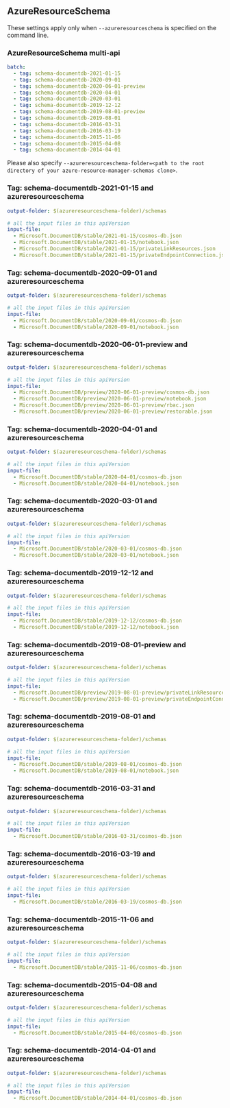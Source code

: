## AzureResourceSchema

These settings apply only when `--azureresourceschema` is specified on the command line.

### AzureResourceSchema multi-api

``` yaml $(azureresourceschema) && $(multiapi)
batch:
  - tag: schema-documentdb-2021-01-15
  - tag: schema-documentdb-2020-09-01
  - tag: schema-documentdb-2020-06-01-preview
  - tag: schema-documentdb-2020-04-01
  - tag: schema-documentdb-2020-03-01
  - tag: schema-documentdb-2019-12-12
  - tag: schema-documentdb-2019-08-01-preview
  - tag: schema-documentdb-2019-08-01
  - tag: schema-documentdb-2016-03-31
  - tag: schema-documentdb-2016-03-19
  - tag: schema-documentdb-2015-11-06
  - tag: schema-documentdb-2015-04-08
  - tag: schema-documentdb-2014-04-01

```

Please also specify `--azureresourceschema-folder=<path to the root directory of your azure-resource-manager-schemas clone>`.

### Tag: schema-documentdb-2021-01-15 and azureresourceschema

``` yaml $(tag) == 'schema-documentdb-2021-01-15' && $(azureresourceschema)
output-folder: $(azureresourceschema-folder)/schemas

# all the input files in this apiVersion
input-file:
  - Microsoft.DocumentDB/stable/2021-01-15/cosmos-db.json
  - Microsoft.DocumentDB/stable/2021-01-15/notebook.json
  - Microsoft.DocumentDB/stable/2021-01-15/privateLinkResources.json
  - Microsoft.DocumentDB/stable/2021-01-15/privateEndpointConnection.json

```

### Tag: schema-documentdb-2020-09-01 and azureresourceschema

``` yaml $(tag) == 'schema-documentdb-2020-09-01' && $(azureresourceschema)
output-folder: $(azureresourceschema-folder)/schemas

# all the input files in this apiVersion
input-file:
  - Microsoft.DocumentDB/stable/2020-09-01/cosmos-db.json
  - Microsoft.DocumentDB/stable/2020-09-01/notebook.json

```

### Tag: schema-documentdb-2020-06-01-preview and azureresourceschema

``` yaml $(tag) == 'schema-documentdb-2020-06-01-preview' && $(azureresourceschema)
output-folder: $(azureresourceschema-folder)/schemas

# all the input files in this apiVersion
input-file:
  - Microsoft.DocumentDB/preview/2020-06-01-preview/cosmos-db.json
  - Microsoft.DocumentDB/preview/2020-06-01-preview/notebook.json
  - Microsoft.DocumentDB/preview/2020-06-01-preview/rbac.json
  - Microsoft.DocumentDB/preview/2020-06-01-preview/restorable.json

```

### Tag: schema-documentdb-2020-04-01 and azureresourceschema

``` yaml $(tag) == 'schema-documentdb-2020-04-01' && $(azureresourceschema)
output-folder: $(azureresourceschema-folder)/schemas

# all the input files in this apiVersion
input-file:
  - Microsoft.DocumentDB/stable/2020-04-01/cosmos-db.json
  - Microsoft.DocumentDB/stable/2020-04-01/notebook.json

```

### Tag: schema-documentdb-2020-03-01 and azureresourceschema

``` yaml $(tag) == 'schema-documentdb-2020-03-01' && $(azureresourceschema)
output-folder: $(azureresourceschema-folder)/schemas

# all the input files in this apiVersion
input-file:
  - Microsoft.DocumentDB/stable/2020-03-01/cosmos-db.json
  - Microsoft.DocumentDB/stable/2020-03-01/notebook.json

```

### Tag: schema-documentdb-2019-12-12 and azureresourceschema

``` yaml $(tag) == 'schema-documentdb-2019-12-12' && $(azureresourceschema)
output-folder: $(azureresourceschema-folder)/schemas

# all the input files in this apiVersion
input-file:
  - Microsoft.DocumentDB/stable/2019-12-12/cosmos-db.json
  - Microsoft.DocumentDB/stable/2019-12-12/notebook.json

```

### Tag: schema-documentdb-2019-08-01-preview and azureresourceschema

``` yaml $(tag) == 'schema-documentdb-2019-08-01-preview' && $(azureresourceschema)
output-folder: $(azureresourceschema-folder)/schemas

# all the input files in this apiVersion
input-file:
  - Microsoft.DocumentDB/preview/2019-08-01-preview/privateLinkResources.json
  - Microsoft.DocumentDB/preview/2019-08-01-preview/privateEndpointConnection.json

```

### Tag: schema-documentdb-2019-08-01 and azureresourceschema

``` yaml $(tag) == 'schema-documentdb-2019-08-01' && $(azureresourceschema)
output-folder: $(azureresourceschema-folder)/schemas

# all the input files in this apiVersion
input-file:
  - Microsoft.DocumentDB/stable/2019-08-01/cosmos-db.json
  - Microsoft.DocumentDB/stable/2019-08-01/notebook.json

```

### Tag: schema-documentdb-2016-03-31 and azureresourceschema

``` yaml $(tag) == 'schema-documentdb-2016-03-31' && $(azureresourceschema)
output-folder: $(azureresourceschema-folder)/schemas

# all the input files in this apiVersion
input-file:
  - Microsoft.DocumentDB/stable/2016-03-31/cosmos-db.json

```

### Tag: schema-documentdb-2016-03-19 and azureresourceschema

``` yaml $(tag) == 'schema-documentdb-2016-03-19' && $(azureresourceschema)
output-folder: $(azureresourceschema-folder)/schemas

# all the input files in this apiVersion
input-file:
  - Microsoft.DocumentDB/stable/2016-03-19/cosmos-db.json

```

### Tag: schema-documentdb-2015-11-06 and azureresourceschema

``` yaml $(tag) == 'schema-documentdb-2015-11-06' && $(azureresourceschema)
output-folder: $(azureresourceschema-folder)/schemas

# all the input files in this apiVersion
input-file:
  - Microsoft.DocumentDB/stable/2015-11-06/cosmos-db.json

```

### Tag: schema-documentdb-2015-04-08 and azureresourceschema

``` yaml $(tag) == 'schema-documentdb-2015-04-08' && $(azureresourceschema)
output-folder: $(azureresourceschema-folder)/schemas

# all the input files in this apiVersion
input-file:
  - Microsoft.DocumentDB/stable/2015-04-08/cosmos-db.json

```

### Tag: schema-documentdb-2014-04-01 and azureresourceschema

``` yaml $(tag) == 'schema-documentdb-2014-04-01' && $(azureresourceschema)
output-folder: $(azureresourceschema-folder)/schemas

# all the input files in this apiVersion
input-file:
  - Microsoft.DocumentDB/stable/2014-04-01/cosmos-db.json

```
